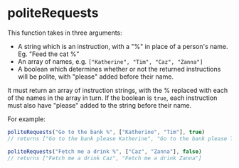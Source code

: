 # politeRequests

This function takes in three arguments:

  - A string which is an instruction, with a "%" in place of a person's name. Eg. "Feed the cat %"
  - An array of names, e.g. `["Katherine", "Tim", "Caz", "Zanna"]`
  - A boolean which determines whether or not the returned instructions will be polite, with "please" added before their name.

It must return an array of instruction strings, with the % replaced with each  of the names in the array in turn.
If the boolean is `true`, each instruction must also have "please" added to the string before their name.

For example:

```js
politeRequests("Go to the bank %", ["Katherine", "Tim"], true)
// returns ["Go to the bank please Katherine", "Go to the bank please Tim"]

politeRequests("Fetch me a drink %", ["Caz", "Zanna"], false)
// returns ["Fetch me a drink Caz", "Fetch me a drink Zanna"]
```

